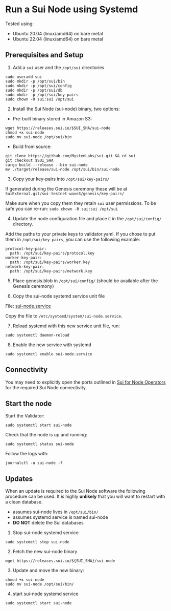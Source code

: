 # Run a Sui Node using Systemd

Tested using:
- Ubuntu 20.04 (linux/amd64) on bare metal
- Ubuntu 22.04 (linux/amd64) on bare metal

## Prerequisites and Setup

1. Add a `sui` user and the `/opt/sui` directories

```shell
sudo useradd sui
sudo mkdir -p /opt/sui/bin
sudo mkdir -p /opt/sui/config
sudo mkdir -p /opt/sui/db
sudo mkdir -p /opt/sui/key-pairs
sudo chown -R sui:sui /opt/sui
```

2. Install the Sui Node (sui-node) binary, two options:
    
- Pre-built binary stored in Amazon S3:
        
```shell
wget https://releases.sui.io/$SUI_SHA/sui-node
chmod +x sui-node
sudo mv sui-node /opt/sui/bin
```

- Build from source:

```shell
git clone https://github.com/MystenLabs/sui.git && cd sui
git checkout $SUI_SHA
cargo build --release --bin sui-node
mv ./target/release/sui-node /opt/sui/bin/sui-node
```

3. Copy your key-pairs into `/opt/sui/key-pairs/` 

If generated during the Genesis ceremony these will be at `SuiExternal.git/sui-testnet-wave3/genesis/key-pairs/`

Make sure when you copy them they retain `sui` user permissions. To be safe you can re-run: `sudo chown -R sui:sui /opt/sui`

4. Update the node configuration file and place it in the `/opt/sui/config/` directory.

Add the paths to your private keys to validator.yaml. If you chose to put them in `/opt/sui/key-pairs`, you can use the following example: 

```
protocol-key-pair: 
  path: /opt/sui/key-pairs/protocol.key
worker-key-pair: 
  path: /opt/sui/key-pairs/worker.key
network-key-pair: 
  path: /opt/sui/key-pairs/network.key
```

5. Place genesis.blob in `/opt/sui/config/` (should be available after the Genesis ceremony)

6. Copy the sui-node systemd service unit file 

File: [sui-node.service](./sui-node.service)

Copy the file to `/etc/systemd/system/sui-node.service`.

7. Reload systemd with this new service unit file, run:

```shell
sudo systemctl daemon-reload
```

8. Enable the new service with systemd

```shell
sudo systemctl enable sui-node.service
```

## Connectivity

You may need to explicitly open the ports outlined in [Sui for Node Operators](../sui_for_node_operators.md#connectivity) for the required Sui Node connectivity.

## Start the node

Start the Validator:

```shell
sudo systemctl start sui-node
```

Check that the node is up and running:

```shell
sudo systemctl status sui-node
```

Follow the logs with:

```shell
journalctl -u sui-node -f
```

## Updates

When an update is required to the Sui Node software the following procedure can be used. It is highly **unlikely** that you will want to restart with a clean database.

- assumes sui-node lives in `/opt/sui/bin/`
- assumes systemd service is named sui-node
- **DO NOT** delete the Sui databases

1. Stop sui-node systemd service

```
sudo systemctl stop sui-node
```

2. Fetch the new sui-node binary

```shell
wget https://releases.sui.io/${SUI_SHA}/sui-node
```

3. Update and move the new binary:

```
chmod +x sui-node
sudo mv sui-node /opt/sui/bin/
```

4. start sui-node systemd service

```
sudo systemctl start sui-node
```
